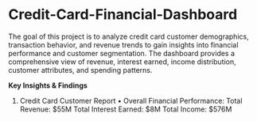 # Credit-Card-Financial-Dashboard
The goal of this project is to analyze credit card customer demographics, transaction behavior, and revenue trends to gain insights into financial performance and customer segmentation. The dashboard provides a comprehensive view of revenue, interest earned, income distribution, customer attributes, and spending patterns.

**Key Insights & Findings**
1. Credit Card Customer Report
  •	Overall Financial Performance:
       	Total Revenue: $55M
       	Total Interest Earned: $8M
       	Total Income: $576M
